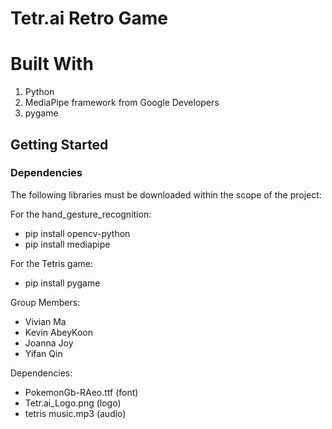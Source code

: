 # Tetr.ai Retro Game



# Built With
1. Python
2. MediaPipe framework from Google Developers
3. pygame

## Getting Started
### Dependencies
The following libraries must be downloaded within the scope of the project:

For the hand_gesture_recognition:
* pip install opencv-python
* pip install mediapipe

For the Tetris game:
* pip install pygame

Group Members:
- Vivian Ma
- Kevin AbeyKoon
- Joanna Joy
- Yifan Qin

Dependencies:
- PokemonGb-RAeo.ttf (font)
- Tetr.ai_Logo.png (logo)
- tetris music.mp3 (audio)
